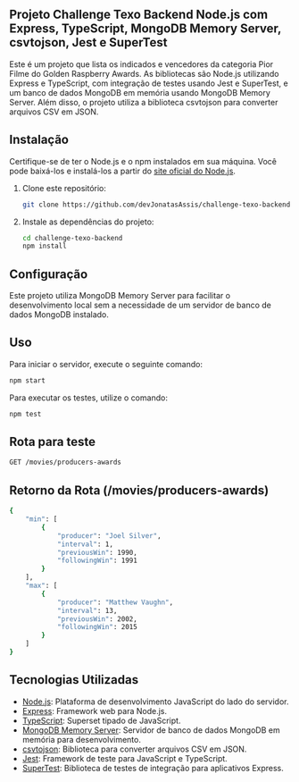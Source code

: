 ## Projeto Challenge Texo Backend Node.js com Express, TypeScript, MongoDB Memory Server, csvtojson, Jest e SuperTest

Este é um projeto que lista os indicados e vencedores da categoria Pior Filme do Golden Raspberry Awards. As bibliotecas são Node.js utilizando Express e TypeScript, com integração de testes usando Jest e SuperTest, e um banco de dados MongoDB em memória usando MongoDB Memory Server. Além disso, o projeto utiliza a biblioteca csvtojson para converter arquivos CSV em JSON.

## Instalação

Certifique-se de ter o Node.js e o npm instalados em sua máquina. Você pode baixá-los e instalá-los a partir do [site oficial do Node.js](https://nodejs.org/).

1. Clone este repositório:

   ```bash
   git clone https://github.com/devJonatasAssis/challenge-texo-backend.git
   ```

2. Instale as dependências do projeto:
   ```bash
   cd challenge-texo-backend
   npm install
   ```

## Configuração

Este projeto utiliza MongoDB Memory Server para facilitar o desenvolvimento local sem a necessidade de um servidor de banco de dados MongoDB instalado.

## Uso

Para iniciar o servidor, execute o seguinte comando:

```bash
npm start
```

Para executar os testes, utilize o comando:

```bash
npm test
```

## Rota para teste

```bash
GET /movies/producers-awards
```

## Retorno da Rota (/movies/producers-awards)

```bash
{
	"min": [
		{
			"producer": "Joel Silver",
			"interval": 1,
			"previousWin": 1990,
			"followingWin": 1991
		}
	],
	"max": [
		{
			"producer": "Matthew Vaughn",
			"interval": 13,
			"previousWin": 2002,
			"followingWin": 2015
		}
	]
}
```

## Tecnologias Utilizadas

- [Node.js](https://nodejs.org/): Plataforma de desenvolvimento JavaScript do lado do servidor.
- [Express](https://expressjs.com/): Framework web para Node.js.
- [TypeScript](https://www.typescriptlang.org/): Superset tipado de JavaScript.
- [MongoDB Memory Server](https://github.com/nodkz/mongodb-memory-server): Servidor de banco de dados MongoDB em memória para desenvolvimento.
- [csvtojson](https://github.com/Keyang/node-csvtojson): Biblioteca para converter arquivos CSV em JSON.
- [Jest](https://jestjs.io/): Framework de teste para JavaScript e TypeScript.
- [SuperTest](https://github.com/visionmedia/supertest): Biblioteca de testes de integração para aplicativos Express.
